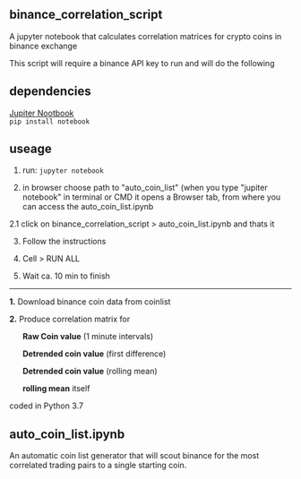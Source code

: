 ## binance_correlation_script

A jupyter notebook that calculates correlation matrices for crypto coins in binance exchange

This script will require a binance API key to run and will do the following

## dependencies
[Jupiter Nootbook](https://jupyter.org/install)    
 ```pip install notebook```        
## useage    
1. run:
```jupyter notebook```

2. in browser choose path to "auto_coin_list" (when you type "jupiter notebook" in terminal or CMD it opens a Browser tab, from where you can access the auto_coin_list.ipynb
    
2.1 click on binance_correlation_script >  auto_coin_list.ipynb and thats it

3. Follow the instructions

4. Cell > RUN ALL

5. Wait ca. 10 min to finish


****

  



**1.** Download binance coin data from coinlist

**2.** Produce correlation matrix for

&nbsp;&nbsp;&nbsp;&nbsp;&nbsp;&nbsp;**Raw Coin value** (1 minute intervals)

&nbsp;&nbsp;&nbsp;&nbsp;&nbsp;&nbsp;**Detrended coin value** (first difference)

&nbsp;&nbsp;&nbsp;&nbsp;&nbsp;&nbsp;**Detrended coin value** (rolling mean) 
  
&nbsp;&nbsp;&nbsp;&nbsp;&nbsp;&nbsp;**rolling mean** itself

coded in Python 3.7

## auto_coin_list.ipynb

An automatic coin list generator that will scout binance for the most correlated trading pairs to a single starting coin. 
